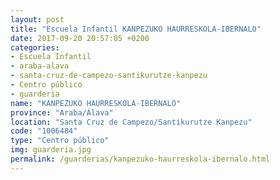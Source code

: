 ```yaml
---
layout: post
title: "Escuela Infantil KANPEZUKO HAURRESKOLA-IBERNALO"
date: 2017-09-20 20:57:05 +0200
categories:
- Escuela Infantil
- araba-alava
- santa-cruz-de-campezo-santikurutze-kanpezu
- Centro público
- guarderia
name: "KANPEZUKO HAURRESKOLA-IBERNALO"
province: "Araba/Álava"
location: "Santa Cruz de Campezo/Santikurutze Kanpezu"
code: "1006484"
type: "Centro público"
img: guarderia.jpg
permalink: /guarderias/kanpezuko-haurreskola-ibernalo.html
---
```

